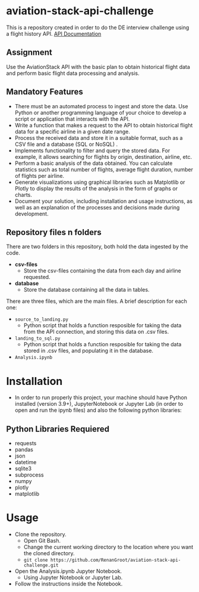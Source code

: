 # aviation-stack-api-challenge
 This is a repository created in order to do the DE interview challenge using a flight history API.
 [API Documentation](https://aviationstack.com/documentation)

## Assignment
Use the AviationStack API with the basic plan to obtain historical flight data and perform basic flight data
processing and analysis.

## Mandatory Features
- There must be an automated process to ingest and store the data. Use Python or another
programming language of your choice to develop a script or application that interacts with the
API.
- Write a function that makes a request to the API to obtain historical flight data for a specific
airline in a given date range.
- Process the received data and store it in a suitable format, such as a CSV file and a database
(SQL or NoSQL) .
- Implements functionality to filter and query the stored data. For example, it allows searching for
flights by origin, destination, airline, etc.
- Perform a basic analysis of the data obtained. You can calculate statistics such as total number
of flights, average flight duration, number of flights per airline.
- Generate visualizations using graphical libraries such as Matplotlib or Plotly to display the results
of the analysis in the form of graphs or charts.
- Document your solution, including installation and usage instructions, as well as an explanation
of the processes and decisions made during development.

## Repository files n folders
There are two folders in this repository, both hold the data ingested by the code.
- **csv-files**
    - Store the csv-files containing the data from each day and airline requested.
- **database**
    - Store the database containing all the data in tables.

There are three files, which are the main files. A brief description for each one:
- `source_to_landing.py`
    - Python script that holds a function resposible for taking the data from the API connection, and storing this data on .csv files.
- `landing_to_sql.py`
    - Python script that holds a function resposible for taking the data stored in .csv files, and populating it in the database.
- `Analysis.ipynb`

# Installation
- In order to run properly this project, your machine should have Python installed (version 3.9+), JupyterNotebook or Jupyter Lab (in order to open and run the ipynb files) and also the following python libraries:

## Python Libraries Requiered
- requests
- pandas
- json
- datetime
- sqlite3
- subprocess
- numpy
- plotly
- matplotlib

# Usage
- Clone the repository.
    - Open Git Bash.
    - Change the current working directory to the location where you want the cloned directory.
    - `git clone https://github.com/RenanGroot/aviation-stack-api-challenge.git`
- Open the Analysis.ipynb Jupyter Notebook.
    - Using Jupyter Notebook or Jupyter Lab.
- Follow the instructions inside the Notebook.
